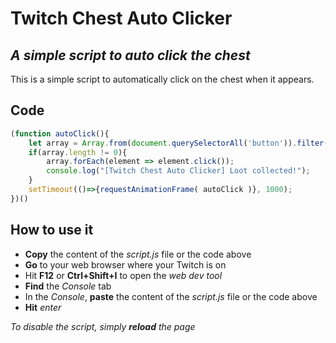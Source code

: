 # Twitch Chest Auto Clicker
## _A simple script to auto click the chest_

This is a simple script to automatically click on the chest when it appears.

## Code

```js
(function autoClick(){
    let array = Array.from(document.querySelectorAll('button')).filter(element => element.className.match(/\bScCoreButtonSuccess/));
    if(array.length != 0){
        array.forEach(element => element.click());
        console.log("[Twitch Chest Auto Clicker] Loot collected!");
    }
    setTimeout(()=>{requestAnimationFrame( autoClick )}, 1000);
})()
```

## How to use it
- **Copy** the content of the _script.js_ file or the code above
- **Go** to your web browser where your Twitch is on
- Hit **F12** or **Ctrl+Shift+I** to open the _web dev tool_
- **Find** the _Console_ tab
- In the _Console_, **paste** the content of the _script.js_ file or the code above
- **Hit** _enter_

*To disable the script, simply **reload** the page*  
